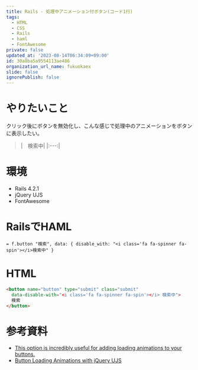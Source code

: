 ```yaml
---
title: Rails - 処理中アニメーション付ボタン(コード1行)
tags:
  - HTML
  - CSS
  - Rails
  - haml
  - FontAwesome
private: false
updated_at: '2023-08-14T06:34:09+09:00'
id: 30a8ba5a9554113ae486
organization_url_name: fukuokaex
slide: false
ignorePublish: false
---
```

# やりたいこと

クリック後にボタンを無効化し、こんな感じで処理中のアニメーションをボタンに表示したい。
>|<i class='fa fa-spinner fa-spin'></i></button>　検索中|
|:---:|

# 環境

- Rails 4.2.1
- jQuery UJS
- FontAwesome

# RailsでHAML

```haml
= f.button "検索", data: { disable_with: "<i class='fa fa-spinner fa-spin'></i>検索中" }
```

# HTML

```html
<button name="button" type="submit" class="submit"
  data-disable-with="<i class='fa fa-spinner fa-spin'></i> 検索中">
  検索
</button>
```

# 参考資料

- [This option is incredibly useful for adding loading animations to your buttons.](https://www.omniref.com/ruby/gems/actionview/4.1.1/symbols/ActionView::Helpers::FormTagHelper/button_tag#annotation=72&line=452)
- [Button Loading Animations with jQuery UJS](https://gorails.com/episodes/button-loading-animations-with-jquery-ujs)
